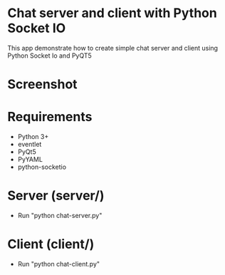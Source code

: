 # Chat server and client with Python Socket IO
This app demonstrate how to create simple chat server and client using Python Socket Io and PyQT5

# Screenshot

# Requirements
* Python 3+
* eventlet
* PyQt5
* PyYAML
* python-socketio

# Server (server/)
* Run "python chat-server.py"

# Client (client/)
* Run "python chat-client.py"

